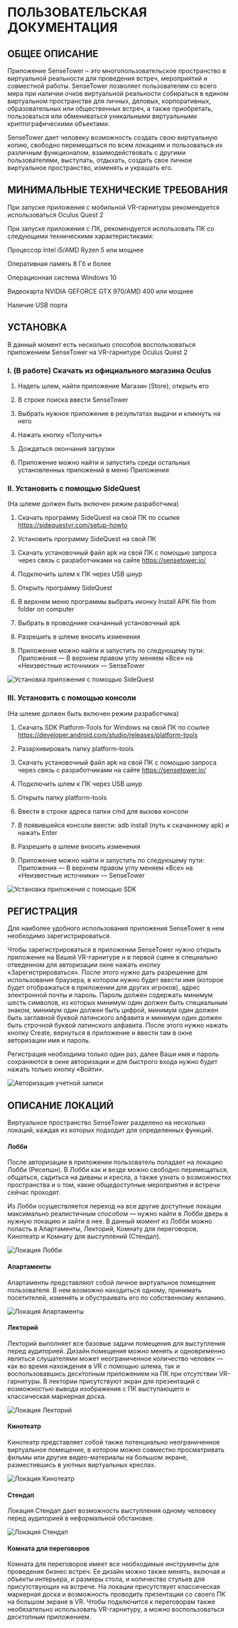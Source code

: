 ﻿# ПОЛЬЗОВАТЕЛЬСКАЯ ДОКУМЕНТАЦИЯ 

## ОБЩЕЕ ОПИСАНИЕ 

Приложение SenseTower – это многопользовательское пространство в виртуальной реальности для проведения встреч, мероприятий и совместной работы. SenseTower позволяет пользователям со всего мира при наличии очков виртуальной реальности собираться в едином виртуальном пространстве для личных, деловых, корпоративных, образовательных или общественных встреч, а также приобретать, пользоваться или обмениваться уникальными виртуальными криптографическими объектами. 

SenseTower дает человеку возможность создать свою виртуальную копию, свободно перемещаться по всем локациям и пользоваться их различным функционалом, взаимодействовать с другими пользователями, выступать, отдыхать, создать свое личное виртуальное пространство, изменять и украшать его. 


## МИНИМАЛЬНЫЕ ТЕХНИЧЕСКИЕ ТРЕБОВАНИЯ 

При запуске приложения с мобильной VR-гарнитуры рекомендуется использоваться Oculus Quest 2

При запуске приложения с ПК, рекомендуется использовать ПК со следующими техническими характеристиками: 

Процессор Intel i5/AMD Ryzen 5 или мощнее

Оперативная память 8 Гб и более

Операционная система Windows 10

Видеокарта NVIDIA GEFORCE GTX 970/AMD 400 или мощнее

Наличие USB порта


## УСТАНОВКА 

В данный момент есть несколько способов воспользоваться приложением SenseTower на VR-гарнитуре Oculus Quest 2

### I. (В работе) Скачать из официального магазина Oculus

1. Надеть шлем, найти приложение Магазин (Store), открыть его

2. В строке поиска ввести SenseTower

3. Выбрать нужное приложение в результатах выдачи и кликнуть на него

4. Нажать кнопку «Получить»

5. Дождаться окончания загрузки

6. Приложение можно найти и запустить среди остальных установленных приложений в меню Приложения

### II. Установить с помощью SideQuest

(На шлеме должен быть включен режим разработчика) 

1. Скачать программу SideQuest на свой ПК по ссылке <https://sidequestvr.com/setup-howto>

2. Установить программу SideQuest на свой ПК

3. Скачать установочный файл apk на свой ПК с помощью запроса через связь с разработчиками на сайте <https://sensetower.io/>

4. Подключить шлем к ПК через USB шнур

5. Открыть программу SideQuest

6. В верхнем меню программы выбрать иконку Install APK file from folder on computer

7. Выбрать в проводнике скачанный установочный apk

8. Разрешить в шлеме вносить изменения

9. Приложение можно найти и запустить по следующему пути: Приложения — В верхнем правом углу меняем «Все» на «Неизвестные источники» — SenseTower

![Установка приложения с помощью SideQuest](D:\skreens\sidequest.png)

### III. Установить с помощью консоли

(На шлеме должен быть включен режим разработчика) 

1. Скачать SDK Platform-Tools for Windows на свой ПК по ссылке <https://developer.android.com/studio/releases/platform-tools>

2. Разархивировать папку platform-tools

3. Скачать установочный файл apk на свой ПК с помощью запроса через связь с разработчиками на сайте <https://sensetower.io/>

4. Подключить шлем к ПК через USB шнур

5. Открыть папку platform-tools

6. Ввести в строке адреса папки cmd для вызова консоли

7. В появившейся консоли ввести: adb install (путь к скачанному apk) и нажать Enter

8. Разрешить в шлеме вносить изменения

9. Приложение можно найти и запустить по следующему пути: Приложения — В верхнем правом углу меняем «Все» на «Неизвестные источники» — SenseTower

![Установка приложения с помощью SDK](D:\skreens\adb.png)


## РЕГИСТРАЦИЯ 

Для наиболее удобного использования приложения SenseTower в нем необходимо зарегистрироваться. 

Чтобы зарегистрироваться в приложении SenseTower нужно открыть приложение на Вашей VR-гарнитуре и в первой сцене в специально отведенном для авторизации окне нажать кнопку «Зарегистрироваться». После этого нужно дать разрешение для использования браузера, в котором нужно будет ввести имя (которое будет отображаться в приложении для других игроков), адрес электронной почты и пароль. Пароль должен содержать минимум шесть символов, из которых минимум один должен быть специальным знаком, минимум один должен быть цифрой, минимум один должен быть заглавной буквой латинского алфавита и минимум один должен быть строчной буквой латинского алфавита. После этого нужно нажать кнопку Create, вернуться в приложение и ввести там в окне авторизации имя и пароль. 

Регистрация необходима только один раз, далее Ваши имя и пароль сохраняются в окне авторизации и для быстрого входа нужно будет нажать только кнопку «Войти». 

![Авторизация учетной записи](D:\skreens\registration.jpg)


## ОПИСАНИЕ ЛОКАЦИЙ 

Виртуальное пространство SenseTower разделено на несколько локаций, каждая из которых подходит для определенных функций. 

#### Лобби

После авторизации в приложении пользователь попадает на локацию Лобби (Ресепшн). В Лобби как и везде можно свободно перемещаться, общаться, садиться на диваны и кресла, а также узнать о возможностях пространства и о том, какие общедоступные мероприятия и встречи сейчас проходят. 

Из Лобби осуществляется переход на все другие доступные локации максимально реалистичным способом — нужно найти в Лобби дверь в нужную локацию и зайти в нее. В данный момент из Лобби можно попасть в Апартаменты, Лекторий, Комнату для переговоров, Кинотеатр и Комнату для выступлений (Стендап). 

![Локация Лобби](D:\skreens\lobby.jpg)

#### Апартаменты

Апартаменты представляют собой личное виртуальное помещение пользователя. В нем возможно находиться одному, принимать посетителей, изменять и обустраивать его по собственному желанию. 

![Локация Апартаменты](D:\skreens\apartments.jpg)

#### Лекторий

Лекторий выполняет все базовые задачи помещения для выступления перед аудиторией. Дизайн помещения можно менять и одновременно являться слушателями может неограниченное количество человек — как во время нахождения в VR с помощью шлема, так и воспользовавшись десктопным приложением на ПК при отсутствии VR-гарнитуры. В лектории присутствуют экран для презентаций с возможностью вывода изображения с ПК выступающего и классическая маркерная доска. 

![Локация Лекторий](D:\skreens\lectorium.jpg)

#### Кинотеатр

Кинотеатр представляет собой также потенциально неограниченное виртуальное помещение, в котором можно совместно просматривать фильмы или другие видео-материалы на большом экране, разместившись в уютных виртуальных креслах.

![Локация Кинотеатр](D:\skreens\movie.jpg)

#### Стендап

Локация Стендап дает возможность выступления одному человеку перед аудиторией в неформальной обстановке. 

![Локация Стендап](D:\skreens\standup.jpg)

#### Комната для переговоров 

Комната для переговоров имеет все необходимые инструменты для проведения бизнес встреч. Ее дизайн можно также менять, включая и объекты интерьера, и размеры стола, и количество стульев для присутствующих на встрече. На локации присутствует классическая маркерная доска и возможность проводить презентации со своего ПК на большом экране в VR. Чтобы подключится к переговорам также необязательно использовать VR-гарнитуру, а можно воспользоваться десктопным приложением. 





